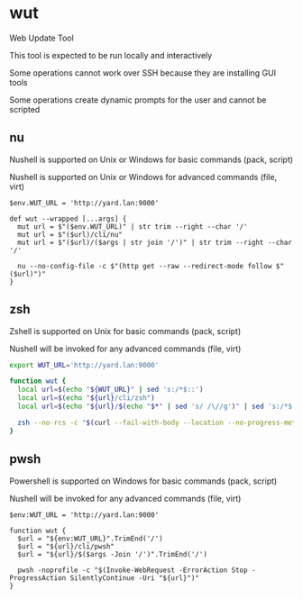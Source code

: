# wut

Web Update Tool

This tool is expected to be run locally and interactively

Some operations cannot work over SSH because they are installing GUI tools

Some operations create dynamic prompts for the user and cannot be scripted

## nu

Nushell is supported on Unix or Windows for basic commands (pack, script)

Nushell is supported on Unix or Windows for advanced commands (file, virt)

```nu
$env.WUT_URL = 'http://yard.lan:9000'

def wut --wrapped [...args] {
  mut url = $"($env.WUT_URL)" | str trim --right --char '/'
  mut url = $"($url)/cli/nu"
  mut url = $"($url)/($args | str join '/')" | str trim --right --char '/'

  nu --no-config-file -c $"(http get --raw --redirect-mode follow $"($url)")"
}
```

## zsh

Zshell is supported on Unix for basic commands (pack, script)

Nushell will be invoked for any advanced commands (file, virt)

```zsh
export WUT_URL='http://yard.lan:9000'

function wut {
  local url=$(echo "${WUT_URL}" | sed 's:/*$::')
  local url=$(echo "${url}/cli/zsh")
  local url=$(echo "${url}/$(echo "$*" | sed 's/ /\//g')" | sed 's:/*$::')

  zsh --no-rcs -c "$(curl --fail-with-body --location --no-progress-meter --url "${url}")"
}
```

## pwsh

Powershell is supported on Windows for basic commands (pack, script)

Nushell will be invoked for any advanced commands (file, virt)

```pwsh
$env:WUT_URL = 'http://yard.lan:9000'

function wut {
  $url = "${env:WUT_URL}".TrimEnd('/')
  $url = "${url}/cli/pwsh"
  $url = "${url}/$($args -Join '/')".TrimEnd('/')

  pwsh -noprofile -c "$(Invoke-WebRequest -ErrorAction Stop -ProgressAction SilentlyContinue -Uri "${url}")"
}
```
